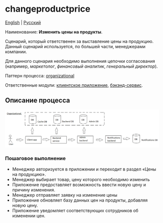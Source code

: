 # changeproductprice

[English](changeproductprice.md) | [Русский](changeproductprice.ru.md)

Наименование: **Изменить цены на продукты**.

Сценарий, который ответственен за выставление цены на продукцию. 
Данный сценарий используется, по большей части, менеджерами компании.

Для данного сценария необходимо выполнения цепочки согласования (например, *маркетолог*, *финансовый аналитик*, *генеральный директор*).

Паттерн процесса: [organizational](../../processpatterns/organizational.ru.md)

Ответственные модули: [клиентское приложение](../../frontend/managerclient.md), [бэкэнд-сервис](../../backend/managerbackend.md).

## Описание процесса

![organizational_overall](../../img/organizational_overall.png)

### Пошаговое выполнение

- Менеджер авторизуется в приложении и переходит в раздел «Цены на продукцию».
- Менеджер выбирает товар, цену которого необходимо изменить
- Приложение предоставляет возможность ввести новую цену и причину изменения.
- Менеджер отправляет заявку на изменение цены
- Приложение обновляет базу данных цен на продукты, добавляя новую цену.
- Приложение уведомляет соответствующих сотрудников об изменении цен.
